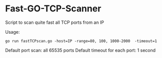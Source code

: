 # Fast-GO-TCP-Scanner
Script to scan quite fast all TCP ports from an IP

Usage: 
```
go run fastTCPscan.go -host=IP -range=80, 100, 1000-2000  -timeout=1 
```
Default port scan: all 65535 ports
Default timeout for each port: 1 second
